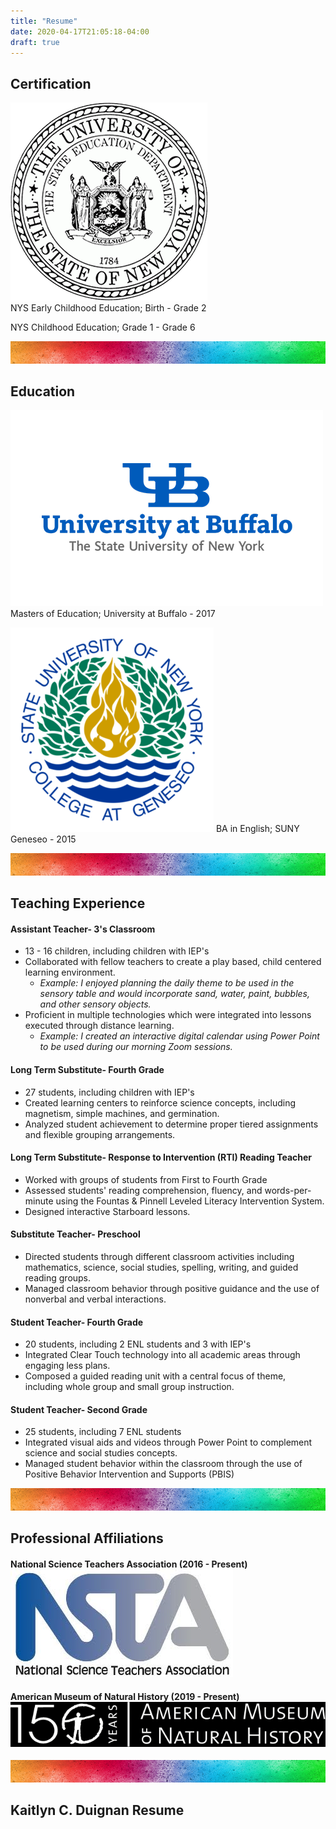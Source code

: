 ```yaml
---
title: "Resume"
date: 2020-04-17T21:05:18-04:00
draft: true
---
```


## Certification

![alt text](/static/images/nysed.png)  
NYS Early Childhood Education; Birth - Grade 2

NYS Childhood Education; Grade 1 - Grade 6

![alt text](/static/images/watercolormiddle.png)

## Education
![alt text](/static/images/UB.png) Masters of Education; University at Buffalo - 2017

![alt text](/static/images/SEO.png) BA in English; SUNY Geneseo - 2015

![alt text](/static/images/watercolormiddle.png)

## Teaching Experience

#### Assistant Teacher- 3's Classroom
* 13 - 16 children, including children with IEP's
* Collaborated with fellow teachers to create a play based, child centered learning environment.
  * *Example: I enjoyed planning the daily theme to be used in the sensory table and would incorporate sand, water, paint, bubbles, and other sensory objects.*
* Proficient in multiple technologies which were integrated into lessons executed through distance learning.
  * *Example: I created an interactive digital calendar using Power Point to be used during our morning Zoom sessions.*

#### Long Term Substitute- Fourth Grade
* 27 students, including children with IEP's
* Created learning centers to reinforce science concepts, including magnetism, simple machines, and germination.
* Analyzed student achievement to determine proper tiered assignments and flexible grouping arrangements.

#### Long Term Substitute- Response to Intervention (RTI) Reading Teacher
* Worked with groups of students from First to Fourth Grade
* Assessed students' reading comprehension, fluency, and words-per-minute using the Fountas & Pinnell Leveled Literacy Intervention System.
* Designed interactive Starboard lessons.

#### Substitute Teacher- Preschool
* Directed students through different classroom activities including mathematics, science, social studies, spelling, writing, and guided reading groups.
* Managed classroom behavior through positive guidance and the use of nonverbal and verbal interactions.

#### Student Teacher- Fourth Grade
* 20 students, including 2 ENL students and 3 with IEP's
* Integrated Clear Touch technology into all academic areas through engaging less plans.
* Composed a guided reading unit with a central focus of theme, including whole group and small group instruction.

#### Student Teacher- Second Grade
* 25 students, including 7 ENL students
* Integrated visual aids and videos through Power Point to complement science and social studies concepts.
* Managed student behavior within the classroom through the use of Positive Behavior Intervention and Supports (PBIS)

![alt text](/static/images/watercolormiddle.png)


## Professional Affiliations

#### National Science Teachers Association (2016 - Present) ![alt text](/static/images/nsta.png)

#### American Museum of Natural History (2019 - Present) ![alt text](/static/images/amnh.png)

![alt text](/static/images/watercolormiddle.png)


## Kaitlyn C. Duignan Resume
